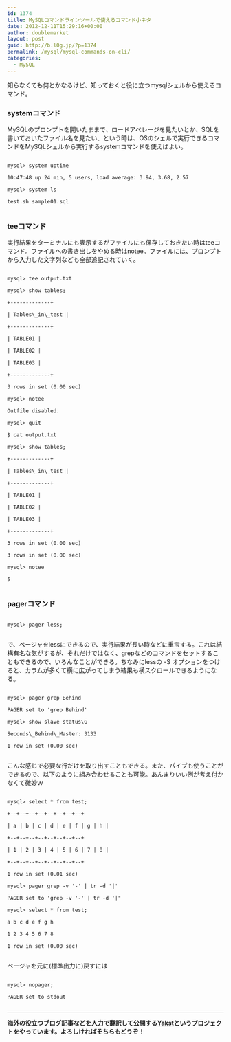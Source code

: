 ```yaml
---
id: 1374
title: MySQLコマンドラインツールで使えるコマンド小ネタ
date: 2012-12-11T15:29:16+00:00
author: doublemarket
layout: post
guid: http://b.l0g.jp/?p=1374
permalink: /mysql/mysql-commands-on-cli/
categories:
  - MySQL
---
```


知らなくても何とかなるけど、知っておくと役に立つmysqlシェルから使えるコマンド。

### systemコマンド

MySQLのプロンプトを開いたままで、ロードアベレージを見たいとか、SQLを書いておいたファイル名を見たい、という時は、OSのシェルで実行できるコマンドをMySQLシェルから実行するsystemコマンドを使えばよい。

```
  
mysql> system uptime
  
10:47:48 up 24 min, 5 users, load average: 3.94, 3.68, 2.57

mysql> system ls
  
test.sh sample01.sql
  
```

### teeコマンド

実行結果をターミナルにも表示するがファイルにも保存しておきたい時はteeコマンド。ファイルへの書き出しをやめる時はnotee。ファイルには、プロンプトから入力した文字列なども全部追記されていく。

```
  
mysql> tee output.txt
  
mysql> show tables;
  
+-------------+
  
| Tables\_in\_test |
  
+-------------+
  
| TABLE01 |
  
| TABLE02 |
  
| TABLE03 |
  
+-------------+
  
3 rows in set (0.00 sec)
  
mysql> notee
  
Outfile disabled.
  
mysql> quit

$ cat output.txt
  
mysql> show tables;
  
+-------------+
  
| Tables\_in\_test |
  
+-------------+
  
| TABLE01 |
  
| TABLE02 |
  
| TABLE03 |
  
+-------------+
  
3 rows in set (0.00 sec)
  
3 rows in set (0.00 sec)
  
mysql> notee
  
$
  
```

### pagerコマンド

```
  
mysql> pager less;
  
```

で、ページャをlessにできるので、実行結果が長い時などに重宝する。これは結構有名な気がするが、それだけではなく、grepなどのコマンドをセットすることもできるので、いろんなことができる。ちなみにlessの -S オプションをつけると、カラムが多くて横に広がってしまう結果も横スクロールできるようになる。

```
  
mysql> pager grep Behind
  
PAGER set to 'grep Behind'
  
mysql> show slave status\G
  
Seconds\_Behind\_Master: 3133
  
1 row in set (0.00 sec)
  
```

こんな感じで必要な行だけを取り出すこともできる。また、パイプも使うことができるので、以下のように組み合わせることも可能。あんまりいい例が考え付かなくて微妙ｗ

```
  
mysql> select * from test;
  
+--+--+--+--+--+--+--+--+
  
| a | b | c | d | e | f | g | h |
  
+--+--+--+--+--+--+--+--+
  
| 1 | 2 | 3 | 4 | 5 | 6 | 7 | 8 |
  
+--+--+--+--+--+--+--+--+
  
1 row in set (0.01 sec)

mysql> pager grep -v '-' | tr -d '|'
  
PAGER set to 'grep -v '-' | tr -d '|"
  
mysql> select * from test;
  
a b c d e f g h
  
1 2 3 4 5 6 7 8
  
1 row in set (0.00 sec)
  
```

ページャを元に(標準出力に)戻すには

```
  
mysql> nopager;
  
PAGER set to stdout
  
```



* * *

**海外の役立つブログ記事などを人力で翻訳して公開する[Yakst](https://yakst.com/ja)というプロジェクトをやっています。よろしければそちらもどうぞ！**

